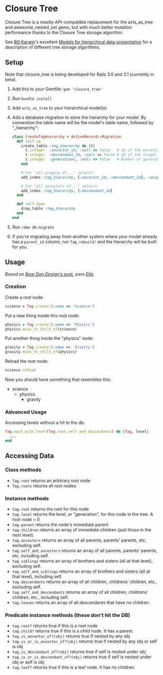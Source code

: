 Closure Tree
============

Closure Tree is a mostly-API-compatible replacement for the
acts_as_tree and awesome_nested_set gems, but with much better
mutation performance thanks to the Closure Tree storage algorithm.

See [Bill Karwin](http://karwin.blogspot.com/)'s excellent 
[Models for hierarchical data presentation](http://www.slideshare.net/billkarwin/models-for-hierarchical-data)
for a description of different tree storage algorithms.

## Setup

Note that closure_tree is being developed for Rails 3.0 and 3.1 (currently in beta).

1.  Add this to your Gemfile: ```gem 'closure_tree'```

2.  Run ```bundle install```

3.  Add ```acts_as_tree``` to your hierarchical model(s)

4.  Add a database migration to store the hierarchy for your model. By
    convention the table name will be the model's table name, followed by
    "_hierarchy":

    ```ruby
    class CreateTagHierarchy < ActiveRecord::Migration
      def self.up
        create_table :tag_hierarchy do |t|
          t.integer  :ancestor_id, :null => false   # ID of the parent/grandparent/great-grandparent/... tag
          t.integer  :descendant_id, :null => false # ID of the target tag
          t.integer  :generations, :null => false   # Number of generations between the ancestor and the descendant. Parent/child = 1, for example.
        end

        # For "all progeny of..." selects:
        add_index :tag_hierarchy, [:ancestor_id, :descendant_id], :unique => true

        # For "all ancestors of..." selects
        add_index :tag_hierarchy, [:descendant_id]
      end

      def self.down
        drop_table :tag_hierarchy
      end
    end
    ```

5.  Run ```rake db:migrate```

6.  If you're migrating away from another system where your model already has a ```parent_id``` column, run
    ```Tag.rebuild!``` and the hierarchy will be built for you.

## Usage

*Based on [Bear Den Design's post](http://beardendesigns.com/blogs/permalink/56), sans [Ella](http://www.flickr.com/photos/ecbearden/3284964622/).*

### Creation

Create a root node:

```ruby
science = Tag.create!(:name => 'Science')
```

Put a new thing inside this root node:

```ruby
physics = Tag.create!(:name => 'Physics')
physics.move_to_child_of(science)
```

Put another thing inside the "physics" node:

```ruby
gravity = Tag.create!(:name => 'Gravity')
gravity.move_to_child_of(physics)
```

Reload the root node:

```ruby
science.reload
```

Now you should have something that resembles this:

* science
    * physics
        * gravity


### Advanced Usage

Accessing levels without a hit to the db:

```ruby
Tag.each_with_level(Tag.root.self_and_descendants) do |Tag, level|
  ...
end
```

## Accessing Data

### Class methods

* ```Tag.root``` returns an arbitrary root node
* ```Tag.roots``` returns all root nodes

### Instance methods

* ```tag.root``` returns the root for this node
* ```tag.level``` returns the level, or "generation", for this node in the tree. A root node = 0
* ```tag.parent``` returns the node's immediate parent
* ```tag.children``` returns an array of immediate children (just those in the next level).
* ```tag.ancestors``` returns an array of all parents, parents' parents, etc, excluding self.
* ```tag.self_and_ancestors``` returns an array of all parents, parents' parents, etc, including self.
* ```tag.siblings``` returns an array of brothers and sisters (all at that level), excluding self.
* ```tag.self_and_siblings``` returns an array of brothers and sisters (all at that level), including self.
* ```tag.descendants``` returns an array of all children, childrens' children, etc., excluding self.
* ```tag.self_and_descendants``` returns an array of all children, childrens' children, etc., including self.
* ```tag.leaves``` returns an array of all descendants that have no children.

### Predicate instance methods (these don't hit the DB)

* ```tag.root?``` returns  true if this is a root node
* ```tag.child?``` returns  true if this is a child node. It has a parent.
* ```tag.is_ancestor_of?(obj)``` returns  true if nested by any obj
* ```tag.is_or_is_ancestor_of?(obj)``` returns  true if nested by any obj or self is obj
* ```tag.is_descendant_of?(obj)``` returns  true if self is nested under obj
* ```tag.is_or_is_descendant_of?(obj)``` returns  true if self is nested under obj or self is obj
* ```tag.leaf?``` returns  true if this is a leaf node. It has no children.
